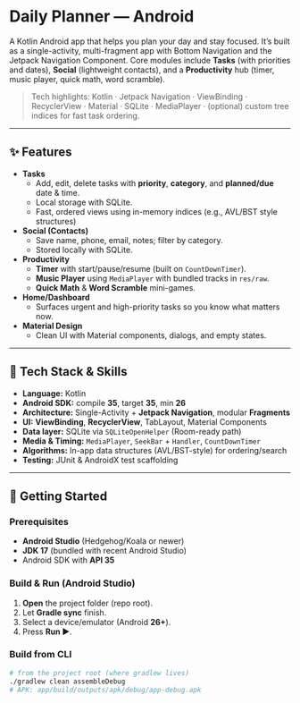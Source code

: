 # Daily Planner — Android

A Kotlin Android app that helps you plan your day and stay focused. It’s built as a single-activity, multi-fragment app with Bottom Navigation and the Jetpack Navigation Component. Core modules include **Tasks** (with priorities and dates), **Social** (lightweight contacts), and a **Productivity** hub (timer, music player, quick math, word scramble).

> Tech highlights: Kotlin · Jetpack Navigation · ViewBinding · RecyclerView · Material · SQLite · MediaPlayer · (optional) custom tree indices for fast task ordering.

---

## ✨ Features

- **Tasks**
  - Add, edit, delete tasks with **priority**, **category**, and **planned/due** date & time.
  - Local storage with SQLite.
  - Fast, ordered views using in-memory indices (e.g., AVL/BST style structures)
- **Social (Contacts)**
  - Save name, phone, email, notes; filter by category.
  - Stored locally with SQLite.
- **Productivity**
  - **Timer** with start/pause/resume (built on `CountDownTimer`).
  - **Music Player** using `MediaPlayer` with bundled tracks in `res/raw`.
  - **Quick Math** & **Word Scramble** mini-games.
- **Home/Dashboard**
  - Surfaces urgent and high-priority tasks so you know what matters now.
- **Material Design**
  - Clean UI with Material components, dialogs, and empty states.

---

## 🧰 Tech Stack & Skills

- **Language:** Kotlin  
- **Android SDK:** compile **35**, target **35**, min **26**  
- **Architecture:** Single-Activity + **Jetpack Navigation**, modular **Fragments**  
- **UI:** **ViewBinding**, **RecyclerView**, TabLayout, Material Components  
- **Data layer:** SQLite via `SQLiteOpenHelper` (Room-ready path)  
- **Media & Timing:** `MediaPlayer`, `SeekBar` + `Handler`, `CountDownTimer`  
- **Algorithms:** In-app data structures (AVL/BST-style) for ordering/search  
- **Testing:** JUnit & AndroidX test scaffolding

---

## 🚀 Getting Started

### Prerequisites
- **Android Studio** (Hedgehog/Koala or newer)
- **JDK 17** (bundled with recent Android Studio)
- Android SDK with **API 35**

### Build & Run (Android Studio)
1. **Open** the project folder (repo root).
2. Let **Gradle sync** finish.
3. Select a device/emulator (Android **26+**).
4. Press **Run ▶**.

### Build from CLI
```bash
# from the project root (where gradlew lives)
./gradlew clean assembleDebug
# APK: app/build/outputs/apk/debug/app-debug.apk
